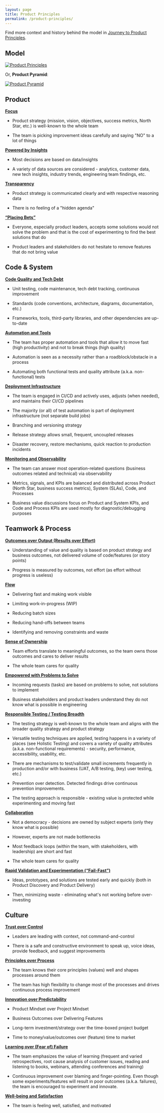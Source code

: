 ```yaml
---
layout: page
title: Product Principles
permalink: /product-principles/
---
```


Find more context and history behind the model in [Journey to Product Principles](/product-principles-journey/).

## Model

[![Product Principles](/_pages/product-principles/product-principles.drawio.svg)](/_pages/product-principles/product-principles.drawio.svg)

Or, **Product Pyramid**:

[![Product Pyramid](/_pages/product-principles/product-pyramid.drawio.svg)](/_pages/product-principles/product-pyramid.drawio.svg)

## Product

[**Focus**](/product-principles/focus/)

- Product strategy (mission, vision, objectives, success metrics, North Star, etc.) is well-known to the whole team

- The team is picking improvement ideas carefully and saying "NO" to a lot of things

[**Powered by Insights**](/product-principles/powered-by-insights/)

- Most decisions are based on data/insights

- A variety of data sources are considered - analytics, customer data, new tech insights, industry trends, engineering team findings, etc.

[**Transparency**](/product-principles/transparency/)

- Product strategy is communicated clearly and with respective reasoning data

- There is no feeling of a "hidden agenda"

[**“Placing Bets”**](/product-principles/placing-bets/)

- Everyone, especially product leaders, accepts some solutions would not solve the problem and that is the cost of experimenting to find the best solutions that do

- Product leaders and stakeholders do not hesitate to remove features that do not bring value

## Code & System

[**Code Quality and Tech Debt**](/product-principles/code-quality-and-tech-debt/)

- Unit testing, code maintenance, tech debt tracking, continuous improvement

- Standards (code conventions, architecture, diagrams, documentation, etc.)

- Frameworks, tools, third-party libraries, and other dependencies are up-to-date

[**Automation and Tools**](/product-principles/automation-and-tools/)

- The team has proper automation and tools that allow it to move fast (high productivity) and not to break things (high quality)

- Automation is seen as a necessity rather than a roadblock/obstacle in a process

- Automating both functional tests and quality attribute (a.k.a. non-functional) tests

[**Deployment Infrastructure**](/product-principles/deployment-infrastructure/)

- The team is engaged in CI/CD and actively uses, adjusts (when needed), and maintains their CI/CD pipelines

- The majority (or all) of test automation is part of deployment infrastructure (not separate build jobs)

- Branching and versioning strategy

- Release strategy allows small, frequent, uncoupled releases

- Disaster recovery, restore mechanisms, quick reaction to production incidents

[**Monitoring and Observability**](/product-principles/monitoring-and-observability/)

- The team can answer most operation-related questions (business outcomes related and technical) via observability

- Metrics, signals, and KPIs are balanced and distributed across Product (North Star, business success metrics), System (SLAs), Code, and Processes

- Business value discussions focus on Product and System KPIs, and Code and Process KPIs are used mostly for diagnostic/debugging purposes

## Teamwork & Process

[**Outcomes over Output (Results over Effort)**](/product-principles/outcomes-over-output/)

- Understanding of value and quality is based on product strategy and business outcomes, not delivered volume of code/features (or story points)

- Progress is measured by outcomes, not effort (as effort without progress is useless)

[**Flow**](/product-principles/flow/)

- Delivering fast and making work visible

- Limiting work-in-progress (WIP)

- Reducing batch sizes

- Reducing hand-offs between teams

- Identifying and removing constraints and waste

[**Sense of Ownership**](/product-principles/sense-of-ownership/)

- Team efforts translate to meaningful outcomes, so the team owns those outcomes and cares to deliver results

- The whole team cares for quality

[**Empowered with Problems to Solve**](/product-principles/empowered-with-problems-to-solve/)

- Incoming requests (tasks) are based on problems to solve, not solutions to implement

- Business stakeholders and product leaders understand they do not know what is possible in engineering

[**Responsible Testing / Testing Breadth**](/product-principles/responsible-testing/)

- The testing strategy is well-known to the whole team and aligns with the broader quality strategy and product strategy

- Versatile testing techniques are applied, testing happens in a variety of places (see Holistic Testing) and covers a variety of quality attributes (a.k.a. non-functional requirements) - security, performance, accessibility, usability, etc.

- There are mechanisms to test/validate small increments frequently in production and/or with business (UAT, A/B testing, (key) user testing, etc.)

- Prevention over detection. Detected findings drive continuous prevention improvements.

- The testing approach is responsible - existing value is protected while experimenting and moving fast

[**Collaboration**](/product-principles/collaboration/)

- Not a democracy - decisions are owned by subject experts (only they know what is possible)

- However, experts are not made bottlenecks

- Most feedback loops (within the team, with stakeholders, with leadership) are short and fast

- The whole team cares for quality

[**Rapid Validation and Experimentation (“Fail-Fast”)**](/product-principles/rapid-validation-and-experimentation/)

- Ideas, prototypes, and solutions are tested early and quickly (both in Product Discovery and Product Delivery)

- Then, minimizing waste - eliminating what's not working before over-investing

## Culture

[**Trust over Control**](/product-principles/trust-over-control/)

- Leaders are leading with context, not command-and-control

- There is a safe and constructive environment to speak up, voice ideas, provide feedback, and suggest improvements

[**Principles over Process**](/product-principles/principles-over-process/)

- The team knows their core principles (values) well and shapes processes around them

- The team has high flexibility to change most of the processes and drives continuous process improvement

[**Innovation over Predictability**](/product-principles/innovation-over-predictability/)

- Product Mindset over Project Mindset

- Business Outcomes over Delivering Features

- Long-term investment/strategy over the time-boxed project budget

- Time to money/value/outcomes over (feature) time to market

[**Learning over (Fear of) Failure**](/product-principles/learning-over-failure/)

- The team emphasizes the value of learning (frequent and varied retrospectives, root cause analysis of customer issues, reading and listening to books, webinars, attending conferences and training)

- Continuous improvement over blaming and finger-pointing. Even though some experiments/features will result in poor outcomes (a.k.a. failures), the team is encouraged to experiment and innovate.

[**Well-being and Satisfaction**](/product-principles/wellbeing-and-satisfaction/)

- The team is feeling well, satisfied, and motivated